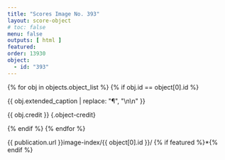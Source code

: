 ```yaml
---
title: "Scores Image No. 393"
layout: score-object
# toc: false
menu: false
outputs: [ html ]
featured: 
order: 13930
object:
  - id: "393"
---
```


{% for obj in objects.object_list %}
{% if obj.id == object[0].id %}

{{ obj.extended_caption | replace: "¶", "\n\n" }}

{{ obj.credit }} {.object-credit}

{% endif %}
{% endfor %}

<div class="object-credit object-url is-print-only">

{{ publication.url }}image-index/{{ object[0].id }}/ {% if featured %}*{% endif %}

</div>
